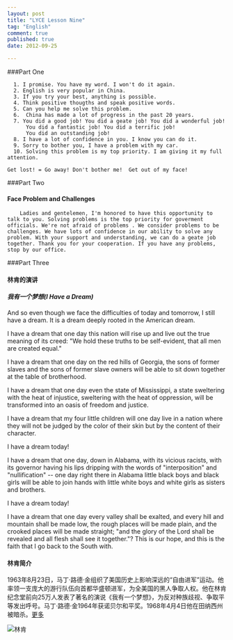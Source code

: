 ```yaml
---
layout: post
title: "LYCE Lesson Nine"
tag: "English"
comment: true
published: true
date: 2012-09-25

---
```


###Part One

      1. I promise. You have my word. I won't do it again.
      2. English is very popular in China.
      3. If you try your best, anything is possible.
      4. Think positive thougths and speak positive words.
      5. Can you help me solve this problem.
      6.  China has made a lot of progress in the past 20 years.
      7. You did a good job! You did a geate job! You did a wonderful job!     
          You did a fantastic job! You did a terrific job!    
          You did an outstanding job!
      8. I have a lot of confidence in you. I know you can do it.
      9. Sorry to bother you, I have a problem with my car.
      10. Solving this problem is my top priority. I am giving it my full attention.

    Get lost! = Go away! Don't bother me!  Get out of my face!      

###Part Two 
#### Face Problem and Challenges
```
    Ladies and gentelemen, I'm honored to have this opportunity to talk to you. Solving problems is the top priority for goverment officials. We're not afraid of problems . We consider problems to be challenges. We have lots of confidence in our ability to solve any problem. With your support and understanding, we can do a geate job together. Thank you for your cooperation. If you have any problems, stop by our office.
```

###Part Three
#### 林肯的演讲
#### *我有一个梦想(I Have a Dream)*

And so even though we face the difficulties of today and tomorrow, I still have a dream. It is a dream deeply rooted in the American dream.

I have a dream that one day this nation will rise up and live out the true meaning of its creed: "We hold these truths to be self-evident, that all men are created equal."

I have a dream that one day on the red hills of Georgia, the sons of former slaves and the sons of former slave owners will be able to sit down together at the table of brotherhood.

I have a dream that one day even the state of Mississippi, a state sweltering with the heat of injustice, sweltering with the heat of oppression, will be transformed into an oasis of freedom and justice.

I have a dream that my four little children will one day live in a nation where they will not be judged by the color of their skin but by the content of their character.

I have a dream today!

I have a dream that one day, down in Alabama, with its vicious racists, with its governor having his lips dripping with the words of "interposition" and "nullification" -- one day right there in Alabama little black boys and black girls will be able to join hands with little white boys and white girls as sisters and brothers.

I have a dream today!

I have a dream that one day every valley shall be exalted, and every hill and mountain shall be made low, the rough places will be made plain, and the crooked places will be made straight; "and the glory of the Lord shall be revealed and all flesh shall see it together."?
This is our hope, and this is the faith that I go back to the South with.

#### 林肯简介

1963年8月23日，马丁·路德·金组织了美国历史上影响深远的“自由进军”运动。他率领一支庞大的游行队伍向首都华盛顿进军，为全美国的黑人争取人权。他在林肯纪念堂前向25万人发表了著名的演说《我有一个梦想》，为反对种族歧视、争取平等发出呼号。马丁·路德·金1964年获诺贝尔和平奖。1968年4月4日他在田纳西州被暗杀。[更多](http://baike.baidu.com/view/6968.htm)

![林肯](http://wfwb.wfnews.com.cn/res/1/20090311/11721236732152359.jpg)


      
